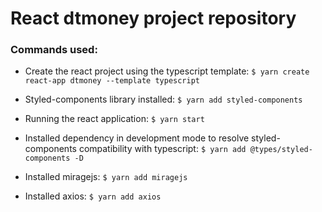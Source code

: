 # React dtmoney project repository

### Commands used:

- Create the react project using the typescript template: `$ yarn create react-app dtmoney --template typescript`

- Styled-components library installed: `$ yarn add styled-components`

- Running the react application: `$ yarn start`

- Installed dependency in development mode to resolve styled-components compatibility with typescript: `$ yarn add @types/styled-components -D`

- Installed miragejs: `$ yarn add miragejs`

- Installed axios: `$ yarn add axios`

